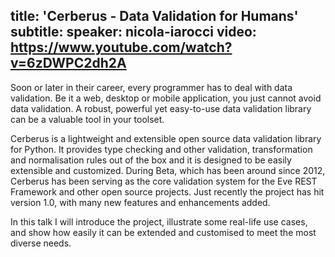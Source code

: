 title: 'Cerberus - Data Validation for Humans'
subtitle:
speaker: nicola-iarocci
video: https://www.youtube.com/watch?v=6zDWPC2dh2A
---
Soon or later in their career, every programmer has to deal with data validation. Be it a web, desktop or mobile application, you just cannot avoid data validation. A robust, powerful yet easy-to-use data validation library can be a valuable tool in your toolset.

Cerberus is a lightweight and extensible open source data validation library for Python. It provides type checking and other validation, transformation and normalisation rules out of the box and it is designed to be easily extensible and customized. During Beta, which has been around since 2012, Cerberus has been serving as the core validation system for the Eve REST Framework and other open source projects. Just recently the project has hit version 1.0, with many new features and enhancements added.

In this talk I will introduce the project, illustrate some real-life use cases, and show how easily it can be extended and customised to meet the most diverse needs.

